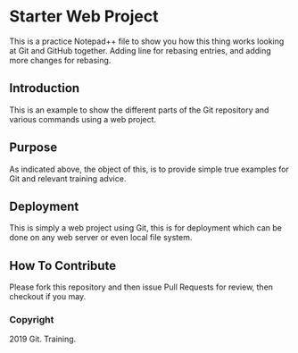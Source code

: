 # Starter Web Project

This is a practice Notepad++ file to show you how this thing works looking at Git and GitHub together.
Adding line for rebasing entries, and adding more changes for rebasing.


## Introduction

This is an example to show the different parts of the Git repository and various commands using a web project.

## Purpose

As indicated above, the object of this, is to provide simple true examples for Git and relevant training advice.
## Deployment

This is simply a web project using Git, this is for deployment which can be done on any web server or even local file system.

## How To Contribute

Please fork this repository and then issue Pull Requests for review, then checkout if you may.

### Copyright

2019 Git. Training.